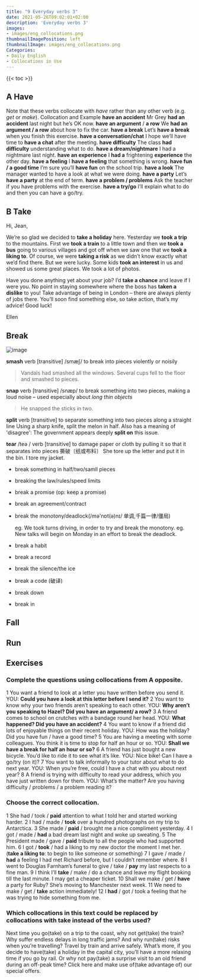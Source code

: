 ```yaml
---
title: "9 Everyday verbs 3"
date: 2021-05-26T09:02:01+02:00
description: 'Everyday verbs 3'
images:
- images/eng_collocations.png
thumbnailImagePosition: left
thumbnailImage: images/eng_collocations.png
Categories:
- Daily English
- Collocations in Use
---
```


{{< toc >}}
## A Have
Note that these verbs collocate with *have* rather than any other verb (e.g. *get* or *make*).
Collocation and Example
**have an accident**
Mr Grey **had an accident** last night but he’s OK now.
**have an argument** / **a row**
We **had an argument / a row** about how to fix the car.
**have a break**
Let’s **have a break** when you finish this exercise.
**have a conversation/chat**
I hope we’ll have time to **have a chat** after the meeting.
**have difficulty**
The class **had difficulty** understanding what to do.
**have a dream/nightmare**
I had a nightmare last night.
**have an experience**
I **had a** frightening **experience** the other day.
**have a feeling**
I **have a feeling** that something is wrong.
**have fun / a good time**
I’m sure you’ll **have fun** on the school trip.
**have a look**
The manager wanted to have a look at what we were doing.
**have a party**
Let’s **have a party** at the end of term.
**have a problem / problems**
Ask the teacher if you have problems with the exercise.
**have a try/go**
I’ll explain what to do and then you can have a go/try.
## B Take
Hi, Jean,

We’re so glad we decided to **take a holiday** here. Yesterday we **took a trip** to the mountains. First we **took a train** to a little town and then we **took a bus** going to various villages and got off when we saw one that we **took a liking to**. Of course, we were **taking a risk** as we didn’t know exactly what we’d find there. But we were lucky. Some kids **took an interest** in us and showed us some great places. We took a lot of photos.

Have you done anything yet about your job? I’d **take a chance** and leave if I
were you. No point in staying somewhere where the boss has **taken a dislike**
to you! Take advantage of being in London – there are always plenty of jobs
there. You’ll soon find something else, so take action, that’s my advice! Good
luck!

Ellen

## Break

![image](https://user-images.githubusercontent.com/65668613/119622710-b2475580-be07-11eb-880a-ab05bed773ce.png)

**smash** verb [transitive] /smæʃ/ to break into pieces violently or noisily
> Vandals had smashed all the windows.
Several cups fell to the floor and smashed to pieces.

**snap** verb [transitive] /snæp/ to break something into two pieces, making a loud noise – used especially about *long thin objects*
> He snapped the sticks in two.

**split** verb [transitive] to separate something into two pieces along a straight line
Using a sharp knife, split the melon in half.
Also has a meaning of 'disagree':
The government appears deeply **split on** this issue.

**tear** /teə / verb [transitive] to damage paper or cloth by pulling it so that it separates into pieces 撕破〔纸或布料〕
She tore up the letter and put it in the bin.
I tore my jacket.

* break something in half/two/samll pieces
* breaking the law/rules/speed limits
* break a promise (op: keep a promise)
* break an agreement/contract
* break the monotony/deadlock(/mə'nɒt(ə)nɪ/ 单调,千篇一律/僵局)

  eg. We took turns driving, in order to try and break the monotony.
  eg. New talks will begin on Monday in an effort to break the deadlock.

*  break a habit
*  break a record
*  break the silence/the ice
*  break a code (破译)
*  break down
*  break in

## Fall
## Run

## Exercises
### Complete the questions using collocations from A opposite.

1 You want a friend to look at a letter you have written before you send it.
YOU: **Could you have a look at this letter before I send it?**
2 You want to know why your two friends aren’t speaking to each other.
YOU: **Why aren’t you speaking to Hazel? Did you have an argument/ a row?**
3 A friend comes to school on crutches with a bandage round her head.
YOU: **What happened? Did you have an accident?**
4 You want to know if a friend did lots of enjoyable things on their recent holiday.
YOU: How was the holiday? Did you have fun / have a good time?
5 You are having a meeting with some colleagues. You think it is time to stop for half an hour or so.
YOU: **Shall we have a break for half an hour or so?**
6 A friend has just bought a new bicycle. You’d like to ride it to see what it’s like.
YOU: Nice bike! Can I have a go/try (on it)?
7 You want to talk informally to your tutor about what to do next year.
YOU: When you’re free, could I have a chat with you about next year?
8 A friend is trying with difficulty to read your address, which you have just written down for them.
YOU: What’s the matter? Are you having difficulty / problems / a problem reading it?

### Choose the correct collocation.

1 She had / took / **paid** attention to what I told her and started working harder.
2 I had / made / **took** over a hundred photographs on my trip to Antarctica.
3 She made / **paid** / brought me a nice compliment yesterday.
4 I got / made / **had** a bad dream last night and woke up sweating.
5 The President made / gave / **paid** tribute to all the people who had supported him.
6 I got / **took** / had a liking to my new doctor the moment I met her.(**take a liking to**: to begin to like someone or something)
7 I gave / made / **had** a feeling I had met Richard before, but I couldn’t remember where.
8 I went to Douglas Farnham’s funeral to give / take / **pay** my last respects to a fine man.
9 I think I’ll **take** / make / do a chance and leave my flight booking till the last minute. I may get a cheaper ticket.
10 Shall we make / get / **have** a party for Ruby? She’s moving to Manchester next week.
11 We need to make / get / **take** action immediately!
12 I **had** / got / took a feeling that he was trying to hide something from me.

### Which collocations in this text could be replaced by collocations with take instead of the verbs used?

Next time you go(take) on a trip to the coast, why not get(take) the train?
Why suffer endless delays in long traffic jams? And why run(take) risks when you’re travelling? Travel by train and arrive safely. What’s more, if you decide to have(take) a holiday in the capital city, you’ll have a more relaxing time if you go by rail. Or why not pay(take) a surprise visit to an old friend during an off-peak time? Click here and make use of(take advantage of) our special offers.
